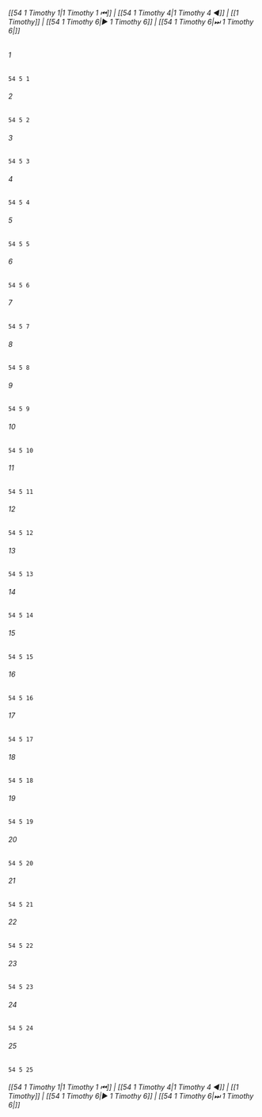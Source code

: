 
###### [[54 1 Timothy 1|1 Timothy 1 ⏮]] | [[54 1 Timothy 4|1 Timothy 4 ◀]] | [[1 Timothy]] | [[54 1 Timothy 6|▶ 1 Timothy 6]] | [[54 1 Timothy 6|⏭ 1 Timothy 6|]]

###### 1
``` verse
54 5 1 
```
###### 2
``` verse
54 5 2 
```
###### 3
``` verse
54 5 3 
```
###### 4
``` verse
54 5 4 
```
###### 5
``` verse
54 5 5 
```
###### 6
``` verse
54 5 6 
```
###### 7
``` verse
54 5 7 
```
###### 8
``` verse
54 5 8 
```
###### 9
``` verse
54 5 9 
```
###### 10
``` verse
54 5 10 
```
###### 11
``` verse
54 5 11 
```
###### 12
``` verse
54 5 12 
```
###### 13
``` verse
54 5 13 
```
###### 14
``` verse
54 5 14 
```
###### 15
``` verse
54 5 15 
```
###### 16
``` verse
54 5 16 
```
###### 17
``` verse
54 5 17 
```
###### 18
``` verse
54 5 18 
```
###### 19
``` verse
54 5 19 
```
###### 20
``` verse
54 5 20 
```
###### 21
``` verse
54 5 21 
```
###### 22
``` verse
54 5 22 
```
###### 23
``` verse
54 5 23 
```
###### 24
``` verse
54 5 24 
```
###### 25
``` verse
54 5 25 
```

###### [[54 1 Timothy 1|1 Timothy 1 ⏮]] | [[54 1 Timothy 4|1 Timothy 4 ◀]] | [[1 Timothy]] | [[54 1 Timothy 6|▶ 1 Timothy 6]] | [[54 1 Timothy 6|⏭ 1 Timothy 6|]]

